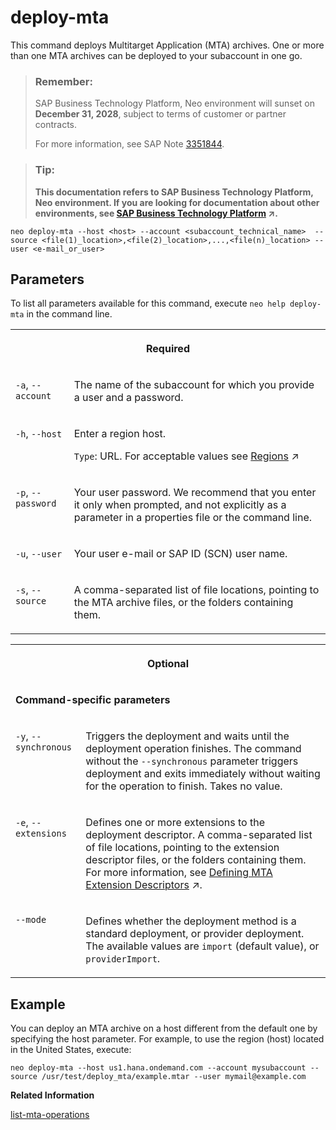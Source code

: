 <!-- loio1e12331df5e144c7b2cfa9f5db85d065 -->

# deploy-mta

This command deploys Multitarget Application \(MTA\) archives. One or more than one MTA archives can be deployed to your subaccount in one go.



> ### Remember:  
> SAP Business Technology Platform, Neo environment will sunset on **December 31, 2028**, subject to terms of customer or partner contracts.
> 
> For more information, see SAP Note [3351844](https://me.sap.com/notes/3351844).

> ### Tip:  
> **This documentation refers to SAP Business Technology Platform, Neo environment. If you are looking for documentation about other environments, see [SAP Business Technology Platform](https://help.sap.com/viewer/65de2977205c403bbc107264b8eccf4b/Cloud/en-US/6a2c1ab5a31b4ed9a2ce17a5329e1dd8.html "SAP Business Technology Platform (SAP BTP) is an integrated offering comprised of four technology portfolios: database and data management, application development and integration, analytics, and intelligent technologies. The platform offers users the ability to turn data into business value, compose end-to-end business processes, and build and extend SAP applications quickly.") :arrow_upper_right:.**



```
neo deploy-mta --host <host> --account <subaccount_technical_name>  --source <file(1)_location>,<file(2)_location>,...,<file(n)_location> --user <e-mail_or_user>			
```



<a name="loio1e12331df5e144c7b2cfa9f5db85d065__section_N10015_N10012_N10001"/>

## Parameters



To list all parameters available for this command, execute `neo help deploy-mta` in the command line.


<table>
<tr>
<th valign="top" colspan="2">

Required

</th>
</tr>
<tr>
<td valign="top">

`-a`, `--account` 

</td>
<td valign="top">

The name of the subaccount for which you provide a user and a password.

</td>
</tr>
<tr>
<td valign="top">

`-h`, `--host` 

</td>
<td valign="top">

Enter a region host.

`Type`: URL. For acceptable values see [Regions](https://help.sap.com/viewer/65de2977205c403bbc107264b8eccf4b/Cloud/en-US/350356d1dc314d3199dca15bd2ab9b0e.html "You can deploy applications in different regions. Each region represents a geographical location (for example, Europe, US East) where applications, data, or services are hosted.") :arrow_upper_right:

</td>
</tr>
<tr>
<td valign="top">

`-p`, `--password` 

</td>
<td valign="top">

Your user password. We recommend that you enter it only when prompted, and not explicitly as a parameter in a properties file or the command line.

</td>
</tr>
<tr>
<td valign="top">

`-u`, `--user` 

</td>
<td valign="top">

Your user e-mail or SAP ID \(SCN\) user name.

</td>
</tr>
<tr>
<td valign="top">

`-s`, `--source` 

</td>
<td valign="top">

A comma-separated list of file locations, pointing to the MTA archive files, or the folders containing them.

</td>
</tr>
</table>


<table>
<tr>
<th valign="top" colspan="2">

Optional

</th>
</tr>
<tr>
<td valign="top" colspan="2">

**Command-specific parameters**

</td>
</tr>
<tr>
<td valign="top">

`-y`, `--synchronous` 

</td>
<td valign="top">

Triggers the deployment and waits until the deployment operation finishes. The command without the `--synchronous` parameter triggers deployment and exits immediately without waiting for the operation to finish. Takes no value.

</td>
</tr>
<tr>
<td valign="top">

`-e`, `--extensions` 

</td>
<td valign="top">

Defines one or more extensions to the deployment descriptor. A comma-separated list of file locations, pointing to the extension descriptor files, or the folders containing them. For more information, see [Defining MTA Extension Descriptors](https://help.sap.com/viewer/65de2977205c403bbc107264b8eccf4b/Cloud/en-US/50df803465324d36851c79fd07e8972c.html "") :arrow_upper_right:.

</td>
</tr>
<tr>
<td valign="top">

`--mode` 

</td>
<td valign="top">

Defines whether the deployment method is a standard deployment, or provider deployment. The available values are `import` \(default value\), or `providerImport`.

</td>
</tr>
</table>



<a name="loio1e12331df5e144c7b2cfa9f5db85d065__section_N1014A_N10012_N10001"/>

## Example

You can deploy an MTA archive on a host different from the default one by specifying the host parameter. For example, to use the region \(host\) located in the United States, execute:

```
neo deploy-mta --host us1.hana.ondemand.com --account mysubaccount --source /usr/test/deploy_mta/example.mtar --user mymail@example.com
```

**Related Information**  


[list-mta-operations](list-mta-operations-8029e1a.md "This command shows the MTA operation status with a given ID.")

 <?sap-ot O2O class="- topic/link " href="c4f0d850b6ba46089a76d53ab805c9e6.xml" text="" desc="" xtrc="link:2" xtrf="file:/home/builder/src/dita-all/jjq1673438782153/loio9fe952ba277c471bbad80cd40548bb84_en-US/src/content/localization/en-us/1e12331df5e144c7b2cfa9f5db85d065.xml" output-class="" current-file="file:/home/builder/tp.net.sf.dita-ot/2.3/plugins/com.elovirta.dita.markdown_1.3.0/xsl/dita2markdownImpl.xsl" ?> 


